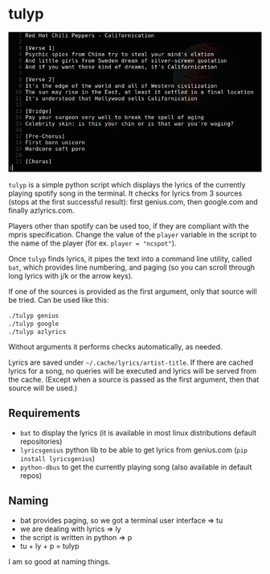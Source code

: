 # tulyp

<img src="./images/screenshot.png" width="600" />

`tulyp` is a simple python script which displays the lyrics of the currently playing spotify song in the terminal. It checks for lyrics from 3 sources (stops at the first successful result): first genius.com, then google.com and finally azlyrics.com.

Players other than spotify can be used too, if they are compliant with the mpris specification. Change the value of the `player` variable in the script to the name of the player (for ex. `player = "ncspot"`).

Once `tulyp` finds lyrics, it pipes the text into a command line utility, called `bat`, which provides line numbering, and paging (so you can scroll through long lyrics with j/k or the arrow keys).

If one of the sources is provided as the first argument, only that source will be tried. Can be used like this:
```
./tulyp genius
./tulyp google
./tulyp azlyrics
```

Without arguments it performs checks automatically, as needed.

Lyrics are saved under `~/.cache/lyrics/artist-title`. If there are cached lyrics for a song, no queries will be executed and lyrics will be served from the cache. (Except when a source is passed as the first argument, then that source will be used.)

## Requirements

* `bat` to display the lyrics (it is available in most linux distributions default repositories)
* `lyricsgenius` python lib to be able to get lyrics from genius.com (`pip install lyricsgenius`)
* `python-dbus` to get the currently playing song (also available in default repos)

## Naming

* bat provides paging, so we got a terminal user interface => tu
* we are dealing with lyrics => ly
* the script is written in python => p
* tu + ly + p = tulyp

I am so good at naming things.
